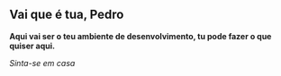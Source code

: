 ## Vai que é tua, Pedro

**Aqui vai ser o teu ambiente de desenvolvimento, tu pode fazer o que quiser aqui.**


*Sinta-se em casa*
